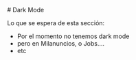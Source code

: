 # Dark Mode

Lo que se espera de esta sección:
- Por el momento no tenemos dark mode
- pero en Milanuncios, o Jobs....
- etc

